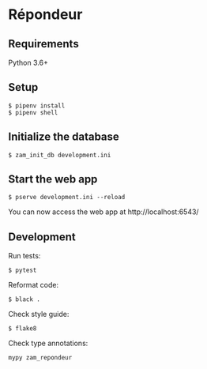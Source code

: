 # Répondeur

## Requirements

Python 3.6+

## Setup

```
$ pipenv install
$ pipenv shell
```

## Initialize the database

```
$ zam_init_db development.ini
```

## Start the web app

```
$ pserve development.ini --reload
```

You can now access the web app at http://localhost:6543/

## Development

Run tests:

```
$ pytest
```

Reformat code:

```
$ black .
```

Check style guide:

```
$ flake8
```

Check type annotations:

```
mypy zam_repondeur
```
